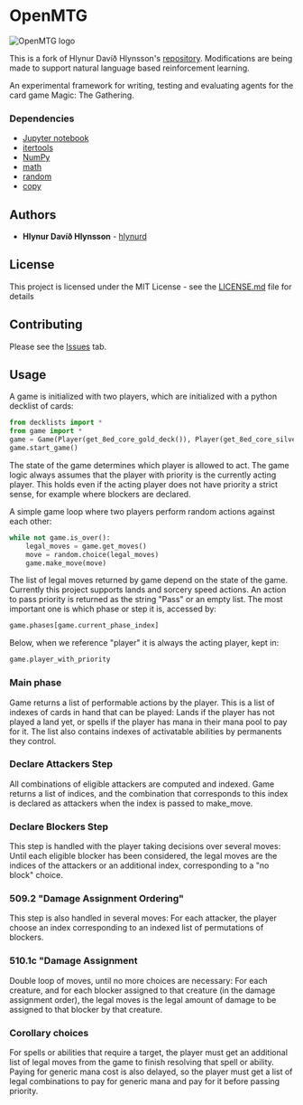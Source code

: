 # OpenMTG
![OpenMTG logo](https://raw.githubusercontent.com/hlynurd/open-mtg/master/logo.png) 

This is a fork of Hlynur Davíð Hlynsson's [repository](https://github.com/hlynurd/open-mtg/issues). Modifications are being made to support natural language based reinforcement learning. 

An experimental framework for writing, testing and evaluating agents for the card game Magic: The Gathering.

### Dependencies

* [Jupyter notebook](http://jupyter.org/) 
* [itertools](https://docs.python.org/3/library/itertools.html)
* [NumPy](http://www.numpy.org/)
* [math](https://docs.python.org/3/library/math.html)
* [random](https://docs.python.org/3/library/random.html)
* [copy](https://docs.python.org/3/library/copy.html)


## Authors

* **Hlynur Davíð Hlynsson** - [hlynurd](https://github.com/hlynurd)

## License

This project is licensed under the MIT License - see the [LICENSE.md](LICENSE.md) file for details

## Contributing

Please see the [Issues](https://github.com/hlynurd/open-mtg/issues) tab.

## Usage

A game is initialized with two players, which are initialized with a python decklist of cards:

```python
from decklists import *
from game import *
game = Game(Player(get_8ed_core_gold_deck()), Player(get_8ed_core_silver_deck()))
game.start_game()
```

The state of the game determines which player is allowed to act. The game logic always assumes that the player with priority is the currently acting player. This holds even if the acting player does not have priority a strict sense, for example where blockers are declared. 

A simple game loop where two players perform random actions against each other: 

```python
while not game.is_over():
    legal_moves = game.get_moves()
    move = random.choice(legal_moves)
    game.make_move(move)
```

The list of legal moves returned by game depend on the state of the game. Currently this project supports lands and sorcery speed actions. An action to pass priority is returned as the string "Pass" or an empty list. The most important one is which phase or step it is, accessed by:

```python
game.phases[game.current_phase_index]
```

Below, when we reference "player" it is always the acting player, kept in:

```python
game.player_with_priority
```


### Main phase

Game returns a list of performable actions by the player. This is a list of indexes of cards in hand that can be played: Lands if the player has not played a land yet, or spells if the player has mana in their mana pool to pay for it. The list also contains indexes of activatable abilities by permanents they control.

### Declare Attackers Step

All combinations of eligible attackers are computed and indexed. Game returns a list of indices, and the combination that corresponds to this index is declared as attackers when the index is passed to make_move.

### Declare Blockers Step

This step is handled with the player taking decisions over several moves: Until each eligible blocker has been considered, the legal moves are the indices of the attackers or an additional index, corresponding to a "no block" choice.

### 509.2 "Damage Assignment Ordering"

This step is also handled in several moves: For each attacker, the player choose an index corresponding to an indexed list of permutations of blockers.

### 510.1c "Damage Assignment

Double loop of moves, until no more choices are necessary: For each creature, and for each blocker assigned to that creature (in the damage assignment order), the legal moves is the legal amount of damage to be assigned to that blocker by that creature.

### Corollary choices

For spells or abilities that require a target, the player must get an additional list of legal moves from the game to finish resolving that spell or ability. Paying for generic mana cost is also delayed, so the player must get a list of legal combinations to pay for generic mana and pay for it before passing priority. 
